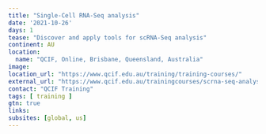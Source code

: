 ```yaml
---
title: "Single-Cell RNA-Seq analysis"
date: '2021-10-26'
days: 1
tease: "Discover and apply tools for scRNA-Seq analysis"
continent: AU
location:
  name: "QCIF, Online, Brisbane, Queensland, Australia"
image: 
location_url: "https://www.qcif.edu.au/training/training-courses/"
external_url: "https://www.qcif.edu.au/trainingcourses/scrna-seq-analysis/"
contact: "QCIF Training"
tags: [ training ]
gtn: true
links:
subsites: [global, us]
---
```

